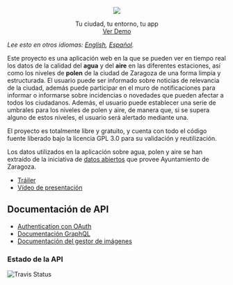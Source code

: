 
<p align="center">
    <img src="https://i.imgur.com/qOdYsih.png">
</p>
    
<p align="center">
  Tu ciudad, tu entorno, tu app
    <br>
    <a href="https://zarahealth.web.app/">Ver Demo</a>
  </p>
</p>

*Lee esto en otros idiomas: [English](README.md), [Español](README-es.md).*

Este proyecto es una aplicación web en la que se pueden ver en tiempo real los datos de la calidad del **agua** y del **aire** en las diferentes estaciones, así como los niveles de **polen** de la ciudad de Zaragoza de una forma limpia y estructurada. El usuario puede ser informado sobre noticias de relevancia de la ciudad, además puede participar en el muro de notificaciones para informar o informarse sobre incidencias o novedades que pueden afectar a todos los ciudadanos. Además, el usuario puede establecer una serie de umbrales para los niveles de polen y aire, de manera que, si se supera alguno de estos niveles, el usuario será alertado mediante una.

El proyecto es totalmente libre y gratuito, y cuenta con todo el código fuente liberado bajo la licencia GPL 3.0 para su validación y reutilización.

Los datos utilizados en la aplicación sobre agua, polen y aire se han extraído de la iniciativa de [datos abiertos](https://www.zaragoza.es/sede/portal/datos-abiertos/) que provee Ayuntamiento de Zaragoza.

* [Tráiler](https://www.youtube.com/watch?v=QTxEHSczHiQ)
* [Vídeo de presentación](https://www.youtube.com/watch?v=EqMceTevnxU)

## Documentación de API

* [Authentication con OAuth](https://zgz.docs.apiary.io/)
* [Documentación GraphQL](https://aeri.github.io/zarahealth/)
* [Documentación del gestor de imágenes](./IMAGE_RETRIEVER_API_DOC.md)


### Estado de la API
![Travis Status](https://travis-ci.com/aeri/zarahealth.svg?branch=Back-end)
